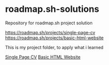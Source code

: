 # roadmap.sh-solutions
Repository for roadmap.sh project solution

https://roadmap.sh/projects/single-page-cv
https://roadmap.sh/projects/basic-html-website

This is my project folder, to apply what i learned

[Single Page CV](https://github.com/MoldinDev/roadmap.sh-solutions/tree/main/Frontend%20Projects/01-single-page-cv)
[Basic HTML Website](https://github.com/MoldinDev/roadmap.sh-solutions/tree/main/Frontend%20Projects/02-basic-html-website-no-css)

